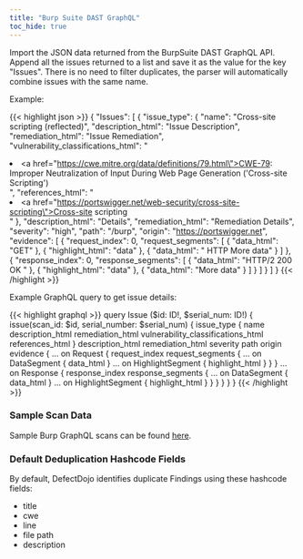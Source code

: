 ```yaml
---
title: "Burp Suite DAST GraphQL"
toc_hide: true
---
```

Import the JSON data returned from the BurpSuite DAST GraphQL API. Append all the
issues returned to a list and save it as the value for the key "Issues". There is no need
to filter duplicates, the parser will automatically combine issues with the same name.

Example:

{{< highlight json >}}
{
    "Issues": [
        {
            "issue_type": {
                "name": "Cross-site scripting (reflected)",
                "description_html": "Issue Description",
                "remediation_html": "Issue Remediation",
                "vulnerability_classifications_html": "<li><a href=\"https://cwe.mitre.org/data/definitions/79.html\">CWE-79: Improper Neutralization of Input During Web Page Generation ('Cross-site Scripting')</a></li>",
                "references_html": "<li><a href=\"https://portswigger.net/web-security/cross-site-scripting\">Cross-site scripting</a></li>"
            },
            "description_html": "Details",
            "remediation_html": "Remediation Details",
            "severity": "high",
            "path": "/burp",
            "origin": "https://portswigger.net",
            "evidence": [
                {
                    "request_index": 0,
                    "request_segments": [
                        {
                            "data_html": "GET"
                        },
                        {
                            "highlight_html": "data"
                        },
                        {
                            "data_html": " HTTP More data"
                        }
                    ]
                },
                {
                    "response_index": 0,
                    "response_segments": [
                        {
                            "data_html": "HTTP/2 200 OK "
                        },
                        {
                            "highlight_html": "data"
                        },
                        {
                            "data_html": "More data"
                        }
                    ]
                }
            ]
        }
    ]
}
{{< /highlight >}}

Example GraphQL query to get issue details:

{{< highlight graphql >}}
    query Issue ($id: ID!, $serial_num: ID!) {
        issue(scan_id: $id, serial_number: $serial_num) {
            issue_type {
                name
                description_html
                remediation_html
                vulnerability_classifications_html
                references_html
            }
            description_html
            remediation_html
            severity
            path
            origin
            evidence {
                ... on Request {
                    request_index
                    request_segments {
                        ... on DataSegment {
                            data_html
                        }
                        ... on HighlightSegment {
                                highlight_html
                        }
                    }
                }
                ... on Response {
                    response_index
                    response_segments {
                        ... on DataSegment {
                            data_html
                        }
                        ... on HighlightSegment {
                            highlight_html
                        }
                    }
                }
            }
        }
    }
{{< /highlight >}}

### Sample Scan Data
Sample Burp GraphQL scans can be found [here](https://github.com/DefectDojo/django-DefectDojo/tree/master/unittests/scans/burp_graphql).

### Default Deduplication Hashcode Fields
By default, DefectDojo identifies duplicate Findings using these hashcode fields:

- title
- cwe
- line
- file path
- description
